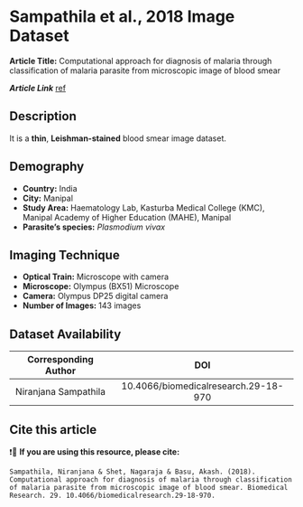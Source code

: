 # **Sampathila et al., 2018 Image Dataset**  
**Article Title:** Computational approach for diagnosis of malaria through classification of malaria parasite from microscopic image of blood smear

**_Article Link_** [ref](https://www.alliedacademies.org/articles/computational-approach-for-diagnosis-of-malaria-through-classification-of-malaria-parasite-from-microscopic-image-of-blood-smear-10865.html)


## **Description**
It is a **thin**, **Leishman-stained** blood smear image dataset.


## **Demography**
+ **Country:** India
+ **City:** Manipal
+ **Study Area:** Haematology Lab, Kasturba Medical College (KMC), Manipal Academy of Higher Education (MAHE), Manipal
+ **Parasite’s species:** _Plasmodium vivax_


## **Imaging Technique**
+ **Optical Train:** Microscope with camera
+ **Microscope:** Olympus (BX51) Microscope
+ **Camera:** Olympus DP25 digital camera
+ **Number of Images:** 143 images


## **Dataset Availability**

|**Corresponding Author**|**DOI**|
|:---:|:---:|
|Niranjana Sampathila |10.4066/biomedicalresearch.29-18-970|


## **Cite this article**

❗🛑 **If you are using this resource, please cite:** 

```
Sampathila, Niranjana & Shet, Nagaraja & Basu, Akash. (2018). Computational approach for diagnosis of malaria through classification of malaria parasite from microscopic image of blood smear. Biomedical Research. 29. 10.4066/biomedicalresearch.29-18-970. 
```
